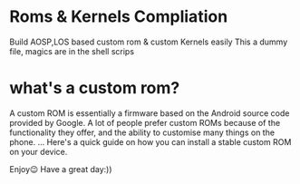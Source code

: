 # Roms & Kernels Compliation
Build AOSP,LOS based custom rom &  custom Kernels easily
This a dummy file, magics are in the shell scrips
# what's a custom rom?
A custom ROM is essentially a firmware based on the Android source code provided by Google. A lot of people prefer custom ROMs because of the functionality they offer, and the ability to customise many things on the phone. ... Here's a quick guide on how you can install a stable custom ROM on your device.

Enjoy😉
Have a great day:))
